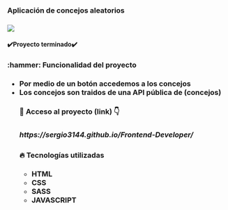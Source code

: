 <h3 align="left">Aplicación de concejos aleatorios<h3>
  <p align="left">
  <img align="center" src="https://img.shields.io/badge/license-Unlicense-blue.svg">
</p>
  
<h4 align="left">
✔️Proyecto terminado✔️
</h4>
<h3>:hammer: Funcionalidad del proyecto<h3>
 <ul>
    <li>Por medio de un botón accedemos a los concejos
    <li>Los concejos son traidos de una API pública de (concejos)
      
<h4> 📁 Acceso al proyecto (link) 👇<h3>
   <h5>https://sergio3144.github.io/Frontend-Developer/
<h4> 🔥 Tecnologías utilizadas <h4>

  <ul>
    <li> HTML
    <li> CSS
    <li> SASS
    <li> JAVASCRIPT
